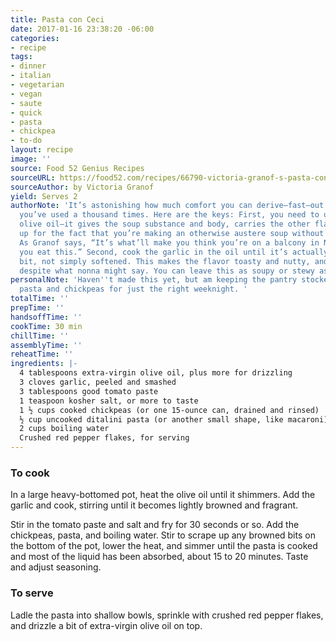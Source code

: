 ```yaml
---
title: Pasta con Ceci
date: 2017-01-16 23:38:20 -06:00
categories:
- recipe
tags:
- dinner
- italian
- vegetarian
- vegan
- saute
- quick
- pasta
- chickpea
- to-do
layout: recipe
image: ''
source: Food 52 Genius Recipes
sourceURL: https://food52.com/recipes/66790-victoria-granof-s-pasta-con-ceci
sourceAuthor: by Victoria Granof
yield: Serves 2
authorNote: 'It’s astonishing how much comfort you can derive—fast—out of basic ingredients
  you’ve used a thousand times. Here are the keys: First, you need to use all of the
  olive oil—it gives the soup substance and body, carries the other flavors, and makes
  up for the fact that you’re making an otherwise austere soup without a rich stock.
  As Granof says, “It’s what’ll make you think you’re on a balcony in Naples when
  you eat this.” Second, cook the garlic in the oil until it’s actually browned a
  bit, not simply softened. This makes the flavor toasty and nutty, and not bitter,
  despite what nonna might say. You can leave this as soupy or stewy as you like.'
personalNote: 'Haven''t made this yet, but am keeping the pantry stocked with tiny
  pasta and chickpeas for just the right weeknight. '
totalTime: ''
prepTime: ''
handsoffTime: ''
cookTime: 30 min
chillTime: ''
assemblyTime: ''
reheatTime: ''
ingredients: |-
  4 tablespoons extra-virgin olive oil, plus more for drizzling
  3 cloves garlic, peeled and smashed
  3 tablespoons good tomato paste
  1 teaspoon kosher salt, or more to taste
  1 ½ cups cooked chickpeas (or one 15-ounce can, drained and rinsed)
  ½ cup uncooked ditalini pasta (or another small shape, like macaroni)
  2 cups boiling water
  Crushed red pepper flakes, for serving
---
```


### To cook

In a large heavy-bottomed pot, heat the olive oil until it shimmers. Add the garlic and cook, stirring until it becomes lightly browned and fragrant.

Stir in the tomato paste and salt and fry for 30 seconds or so. Add the chickpeas, pasta, and boiling water. Stir to scrape up any browned bits on the bottom of the pot, lower the heat, and simmer until the pasta is cooked and most of the liquid has been absorbed, about 15 to 20 minutes. Taste and adjust seasoning.

### To serve

Ladle the pasta into shallow bowls, sprinkle with crushed red pepper flakes, and drizzle a bit of extra-virgin olive oil on top.
